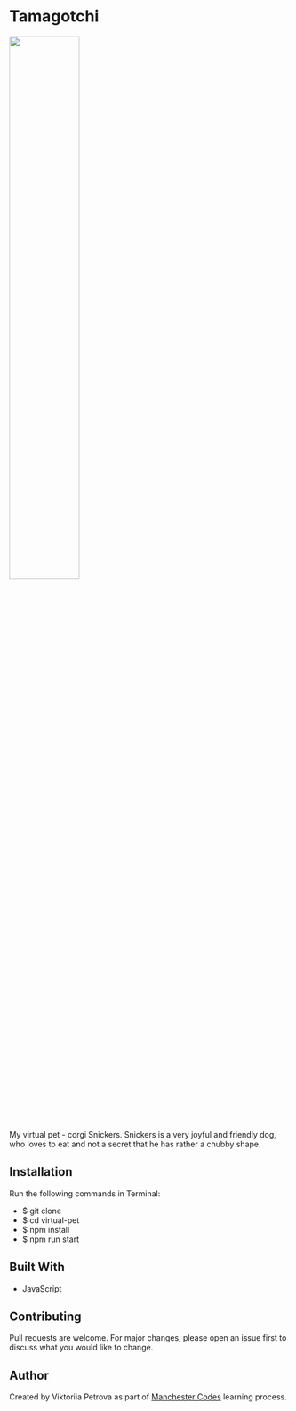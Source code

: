 # Tamagotchi

<a href='https://webstockreview.net/image/corgi-clipart-drawn/2550735.html'><img width = 50% src='https://webstockreview.net/images/corgi-clipart-drawn-2.jpg'/></a>

My virtual pet - corgi Snickers.
Snickers is a very joyful and friendly dog, who loves to eat and not a secret that he has rather a chubby shape.

## Installation

Run the following commands in Terminal:
- $ git clone
- $ cd virtual-pet
- $ npm install
- $ npm run start

## Built With

- JavaScript

## Contributing

Pull requests are welcome. 
For major changes, please open an issue first to discuss what you would like to change.

## Author

Created by Viktoriia Petrova as part of <a href="https://www.manchestercodes.com" target="_blank">Manchester Codes</a> learning process.


